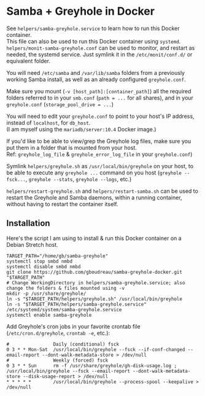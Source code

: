 # Samba + Greyhole in Docker

See `helpers/samba-greyhole.service` to learn how to run this Docker container.  
This file can also be used to run this Docker container using `systemd`.  
`helpers/monit-samba-greyhole.conf` can be used to monitor, and restart as needed, the systemd service. Just symlink it in the `/etc/monit/conf.d/` or equivalent folder.

You will need `/etc/samba` and `/var/lib/samba` folders from a previously working Samba install, as well as an already configured `greyhole.conf`.

Make sure you mount (`-v [host_path]:[container_path]`) all the required folders referred to in your `smb.conf` (`path = ...` for all shares), and in your `greyhole.conf` (`storage_pool_drive = ...`)

You will need to edit your `greyhole.conf` to point to your host's IP address, instead of `localhost`, for `db_host`.  
(I am myself using the `mariadb/server:10.4` Docker image.)

If you'd like to be able to view/grep the Greyhole log files, make sure you put them in a folder that is mounted from your host.  
Ref: `greyhole_log_file` & `greyhole_error_log_file` in your `greyhole.conf`)

Symlink `helpers/greyhole.sh` as `/usr/local/bin/greyhole` on your host, to be able to execute any `greyhole ...` command on you host (`greyhole --fsck...`, `greyhole --stats`, `greyhole --logs`, etc.)

`helpers/restart-greyhole.sh` and `helpers/restart-samba.sh` can be used to restart the Greyhole and Samba daemons, within a running container, without having to restart the container itself.

## Installation

Here's the script I am using to install & run this Docker container on a Debian Stretch host.

```shell script
TARGET_PATH="/home/gb/samba-greyhole"
systemctl stop smbd nmbd
systemctl disable smbd nmbd
git clone https://github.com/gboudreau/samba-greyhole-docker.git "$TARGET_PATH"
# Change WorkingDirectory in helpers/samba-greyhole.service; also change the folders & files mounted using -v
mkdir -p /usr/share/greyhole/
ln -s "$TARGET_PATH/helpers/greyhole.sh" /usr/local/bin/greyhole
ln -s "$TARGET_PATH/helpers/samba-greyhole.service" /etc/systemd/system/samba-greyhole.service
systemctl enable samba-greyhole
```

Add Greyhole's cron jobs in your favorite crontab file (`/etc/cron.d/greyhole`, `crontab -e`, etc.):
```crontab
#                Daily (conditional) fsck
0 3 * * Mon-Sat  /usr/local/bin/greyhole --fsck --if-conf-changed --email-report --dont-walk-metadata-store > /dev/null
#                Weekly (forced) fsck
0 3 * * Sun      rm -f /usr/share/greyhole/gh-disk-usage.log ; /usr/local/bin/greyhole --fsck --email-report --dont-walk-metadata-store --disk-usage-report > /dev/null
* * * * *        /usr/local/bin/greyhole --process-spool --keepalive > /dev/null
```
